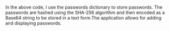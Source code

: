 In the above code, I use the passwords dictionary to store passwords. The passwords are hashed using the SHA-256 algorithm and then encoded as a Base64 string to be stored in a text form.The application allows for adding and displaying passwords.
